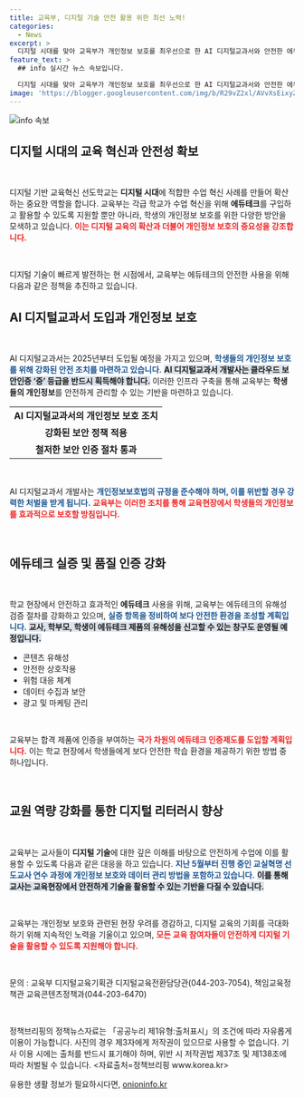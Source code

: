 ```yaml
---
title: 교육부, 디지털 기술 안전 활용 위한 최선 노력!
categories:
  - News
excerpt: >
  디지털 시대를 맞아 교육부가 개인정보 보호를 최우선으로 한 AI 디지털교과서와 안전한 에듀테크 정책을 발표했습니다. 과도한 데이터 수집을 막기 위한 철저한 검증 및 인증제도를 도입하여, 학생들이 믿고 학습할 수 있는 환경을 조성합니다!
feature_text: >
  ## info 실시간 뉴스 속보입니다.

  디지털 시대를 맞아 교육부가 개인정보 보호를 최우선으로 한 AI 디지털교과서와 안전한 에듀테크 정책을 발표했습니다. 과도한 데이터 수집을 막기 위한 철저한 검증 및 인증제도를 도입하여, 학생들이 믿고 학습할 수 있는 환경을 조성합니다!
image: 'https://blogger.googleusercontent.com/img/b/R29vZ2xl/AVvXsEixyZcFfHzMRdzZMjFBmAUKJYCLCGyLL1o632UiGVXcaFdKo_bkvkuCioo0uUKlGfBVcT3P84aROyZIXSBEx3Aw5nCQ3pTgDom1WDC4m8eifvWiAmWEEVb4x6G_l8C0QH225ldMjyaFvpxGEBGNO37VmDTDMHGhJPq73UglMfDca1-0aw/s1600/blogspot.png'
---
```


<p><img src="https://blogger.googleusercontent.com/img/b/R29vZ2xl/AVvXsEixyZcFfHzMRdzZMjFBmAUKJYCLCGyLL1o632UiGVXcaFdKo_bkvkuCioo0uUKlGfBVcT3P84aROyZIXSBEx3Aw5nCQ3pTgDom1WDC4m8eifvWiAmWEEVb4x6G_l8C0QH225ldMjyaFvpxGEBGNO37VmDTDMHGhJPq73UglMfDca1-0aw/s1600/blogspot.png" alt="info 속보" /></p>

<h2 data-ke-size="size26">디지털 시대의 교육 혁신과 안전성 확보</h2>

<p data-ke-size="size16">&nbsp;</p>

<p>디지털 기반 교육혁신 선도학교는 <strong>디지털 시대</strong>에 적합한 수업 혁신 사례를 만들어 확산하는 중요한 역할을 합니다. 교육부는 각급 학교가 수업 혁신을 위해 <strong>에듀테크</strong>를 구입하고 활용할 수 있도록 지원할 뿐만 아니라, 학생의 개인정보 보호를 위한 다양한 방안을 모색하고 있습니다. <b><span style="color: #ee2323;">이는 디지털 교육의 확산과 더불어 개인정보 보호의 중요성을 강조합니다.</span></b></p>

<p data-ke-size="size16">&nbsp;</p>

<p>디지털 기술이 빠르게 발전하는 현 시점에서, 교육부는 에듀테크의 안전한 사용을 위해 다음과 같은 정책을 추진하고 있습니다.</p>

<h2 data-ke-size="size26">AI 디지털교과서 도입과 개인정보 보호</h2>

<p data-ke-size="size16">&nbsp;</p>

<p>AI 디지털교과서는 2025년부터 도입될 예정을 가지고 있으며, <b><span style="color: #1a5490;">학생들의 개인정보 보호를 위해 강화된 안전 조치를 마련하고 있습니다.</span></b> <b><span style="background-color: #21538527;">AI 디지털교과서 개발사는 클라우드 보안인증 ‘중’ 등급을 반드시 획득해야 합니다.</span></b> 이러한 인프라 구축을 통해 교육부는 <strong>학생들의 개인정보</strong>를 안전하게 관리할 수 있는 기반을 마련하고 있습니다.</p>

<table>
    <tr>
        <td style="text-align: center; height: 17px;"><b>AI 디지털교과서의 개인정보 보호 조치</b></td>
    </tr>
    <tr>
        <td style="text-align: center; height: 17px;"><b>강화된 보안 정책 적용</b></td>
    </tr>
    <tr>
        <td style="text-align: center; height: 17px;"><b>철저한 보안 인증 절차 통과</b></td>
    </tr>
</table>

<p data-ke-size="size16">&nbsp;</p>

<p>AI 디지털교과서 개발사는 <b><span style="color: #1a5490;">개인정보보호법의 규정을 준수해야 하며, 이를 위반할 경우 강력한 처벌을 받게 됩니다.</span></b> <b><span style="color: #ee2323;">교육부는 이러한 조치를 통해 교육현장에서 학생들의 개인정보를 효과적으로 보호할 방침입니다.</span></b></p>

<p data-ke-size="size16">&nbsp;</p>

<h2 data-ke-size="size26">에듀테크 실증 및 품질 인증 강화</h2>

<p data-ke-size="size16">&nbsp;</p>

<p>학교 현장에서 안전하고 효과적인 <strong>에듀테크</strong> 사용을 위해, 교육부는 에듀테크의 유해성 검증 절차를 강화하고 있으며, <b><span style="color: #1a5490;">실증 항목을 정비하여 보다 안전한 환경을 조성할 계획입니다.</span></b> <b><span style="background-color: #21538527;">교사, 학부모, 학생이 에듀테크 제품의 유해성을 신고할 수 있는 창구도 운영될 예정입니다.</span></b></p>

<ul>
    <li>콘텐츠 유해성</li>
    <li>안전한 상호작용</li>
    <li>위험 대응 체계</li>
    <li>데이터 수집과 보안</li>
    <li>광고 및 마케팅 관리</li>
</ul>

<p data-ke-size="size16">&nbsp;</p>

<p>교육부는 합격 제품에 인증을 부여하는 <b><span style="color: #ee2323;">국가 차원의 에듀테크 인증제도를 도입할 계획입니다.</span></b> 이는 학교 현장에서 학생들에게 보다 안전한 학습 환경을 제공하기 위한 방법 중 하나입니다.</p>

<p data-ke-size="size16">&nbsp;</p>

<h2 data-ke-size="size26">교원 역량 강화를 통한 디지털 리터러시 향상</h2>

<p data-ke-size="size16">&nbsp;</p>

<p>교육부는 교사들이 <strong>디지털 기술</strong>에 대한 깊은 이해를 바탕으로 안전하게 수업에 이를 활용할 수 있도록 다음과 같은 대응을 하고 있습니다. <b><span style="color: #1a5490;">지난 5월부터 진행 중인 교실혁명 선도교사 연수 과정에 개인정보 보호와 데이터 관리 방법을 포함하고 있습니다.</span></b> <b><span style="background-color: #21538527;">이를 통해 교사는 교육현장에서 안전하게 기술을 활용할 수 있는 기반을 다질 수 있습니다.</span></b></p>

<p data-ke-size="size16">&nbsp;</p>

<p>교육부는 개인정보 보호와 관련된 현장 우려를 경감하고, 디지털 교육의 기회를 극대화하기 위해 지속적인 노력을 기울이고 있으며, <b><span style="color: #ee2323;">모든 교육 참여자들이 안전하게 디지털 기술을 활용할 수 있도록 지원해야 합니다.</span></b> </p>

<p data-ke-size="size16">&nbsp;</p>

<p>문의 : 교육부 디지털교육기획관 디지털교육전환담당관(044-203-7054), 책임교육정책관 교육콘텐츠정책과(044-203-6470)</p>

<p data-ke-size="size16">&nbsp;</p>

<p>정책브리핑의 정책뉴스자료는 「공공누리 제1유형:출처표시」의 조건에 따라 자유롭게 이용이 가능합니다. 사진의 경우 제3자에게 저작권이 있으므로 사용할 수 없습니다. 기사 이용 시에는 출처를 반드시 표기해야 하며, 위반 시 저작권법 제37조 및 제138조에 따라 처벌될 수 있습니다. &lt;자료출처=정책브리핑 www.korea.kr></p>
유용한 생활 정보가 필요하시다면, <a href="https://onioninfo.kr" rel="dofollow">onioninfo.kr</a>


